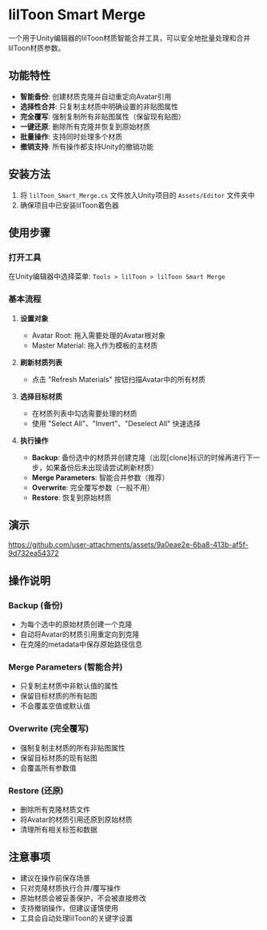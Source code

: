 # lilToon Smart Merge

一个用于Unity编辑器的lilToon材质智能合并工具，可以安全地批量处理和合并lilToon材质参数。

## 功能特性

- **智能备份**: 创建材质克隆并自动重定向Avatar引用
- **选择性合并**: 只复制主材质中明确设置的非贴图属性
- **完全覆写**: 强制复制所有非贴图属性（保留现有贴图）
- **一键还原**: 删除所有克隆并恢复到原始材质
- **批量操作**: 支持同时处理多个材质
- **撤销支持**: 所有操作都支持Unity的撤销功能

## 安装方法

1. 将 `lilToon_Smart_Merge.cs` 文件放入Unity项目的 `Assets/Editor` 文件夹中
2. 确保项目中已安装lilToon着色器

## 使用步骤

### 打开工具
在Unity编辑器中选择菜单: `Tools > lilToon > lilToon Smart Merge`

### 基本流程

1. **设置对象**
   - Avatar Root: 拖入需要处理的Avatar根对象
   - Master Material: 拖入作为模板的主材质

2. **刷新材质列表**
   - 点击 "Refresh Materials" 按钮扫描Avatar中的所有材质

3. **选择目标材质**
   - 在材质列表中勾选需要处理的材质
   - 使用 "Select All"、"Invert"、"Deselect All" 快速选择

4. **执行操作**
   - **Backup**: 备份选中的材质并创建克隆（出现[clone]标识的时候再进行下一步，如果备份后未出现请尝试刷新材质）
   - **Merge Parameters**: 智能合并参数（推荐）
   - **Overwrite**: 完全覆写参数（一般不用）
   - **Restore**: 恢复到原始材质

## 演示

https://github.com/user-attachments/assets/9a0eae2e-6ba8-413b-af5f-9d732ea54372

## 操作说明

### Backup (备份)
- 为每个选中的原始材质创建一个克隆
- 自动将Avatar的材质引用重定向到克隆
- 在克隆的metadata中保存原始路径信息

### Merge Parameters (智能合并)
- 只复制主材质中非默认值的属性
- 保留目标材质的所有贴图
- 不会覆盖空值或默认值

### Overwrite (完全覆写) 
- 强制复制主材质的所有非贴图属性
- 保留目标材质的现有贴图
- 会覆盖所有参数值

### Restore (还原)
- 删除所有克隆材质文件
- 将Avatar的材质引用还原到原始材质
- 清理所有相关标签和数据

## 注意事项

- 建议在操作前保存场景
- 只对克隆材质执行合并/覆写操作
- 原始材质会被妥善保护，不会被直接修改
- 支持撤销操作，但建议谨慎使用
- 工具会自动处理lilToon的关键字设置

